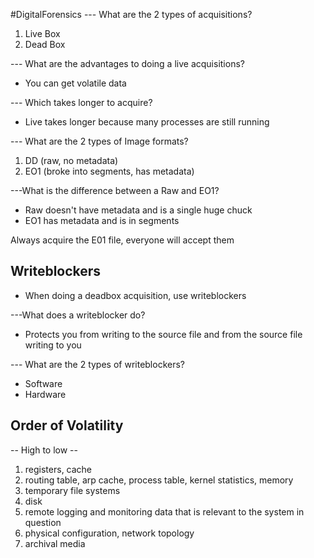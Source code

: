 #DigitalForensics
--- What are the 2 types of acquisitions?
1. Live Box
2. Dead Box

--- What are the advantages to doing a live acquisitions?
- You can get volatile data

--- Which takes longer to acquire?
- Live takes longer because many processes are still running

--- What are the 2 types of Image formats?
1. DD (raw, no metadata)
2. EO1 (broke into segments, has metadata)

---What is the difference between a Raw and EO1?
- Raw doesn't have metadata and is a single huge chuck
- EO1 has metadata and is in segments

Always acquire the E01 file, everyone will accept them


## Writeblockers

- When doing a deadbox acquisition, use writeblockers

---What does a writeblocker do?
- Protects you from writing to the source file and from the source file writing to you

--- What are the 2 types of writeblockers?
- Software
- Hardware

## Order of Volatility
-- High to low --

1. registers, cache
2. routing table, arp cache, process table, kernel statistics, memory
3. temporary file systems
4. disk
5. remote logging and monitoring data that is relevant to the system in question
6. physical configuration, network topology
7. archival media